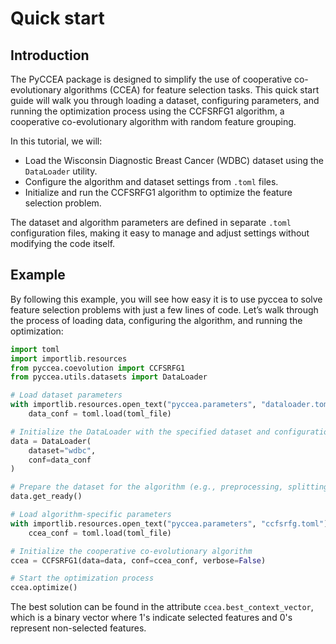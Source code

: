 # Quick start

## Introduction

The PyCCEA package is designed to simplify the use of cooperative co-evolutionary algorithms (CCEA) for feature selection tasks. This quick start guide will walk you through loading a dataset, configuring parameters, and running the optimization process using the CCFSRFG1 algorithm, a cooperative co-evolutionary algorithm with random feature grouping.

In this tutorial, we will:

- Load the Wisconsin Diagnostic Breast Cancer (WDBC) dataset using the `DataLoader` utility.
- Configure the algorithm and dataset settings from `.toml` files.
- Initialize and run the CCFSRFG1 algorithm to optimize the feature selection problem.

The dataset and algorithm parameters are defined in separate `.toml` configuration files, making it easy to manage and adjust settings without modifying the code itself.

## Example

By following this example, you will see how easy it is to use pyccea to solve feature selection problems with just a few lines of code. Let’s walk through the process of loading data, configuring the algorithm, and running the optimization:

```python
import toml
import importlib.resources
from pyccea.coevolution import CCFSRFG1
from pyccea.utils.datasets import DataLoader

# Load dataset parameters
with importlib.resources.open_text("pyccea.parameters", "dataloader.toml") as toml_file:
    data_conf = toml.load(toml_file)

# Initialize the DataLoader with the specified dataset and configuration
data = DataLoader(
    dataset="wdbc",
    conf=data_conf
)

# Prepare the dataset for the algorithm (e.g., preprocessing, splitting)
data.get_ready()

# Load algorithm-specific parameters
with importlib.resources.open_text("pyccea.parameters", "ccfsrfg.toml") as toml_file:
    ccea_conf = toml.load(toml_file)

# Initialize the cooperative co-evolutionary algorithm
ccea = CCFSRFG1(data=data, conf=ccea_conf, verbose=False)

# Start the optimization process
ccea.optimize()
```

The best solution can be found in the attribute `ccea.best_context_vector`, which is a binary vector where 1's indicate selected features and 0's represent non-selected features.